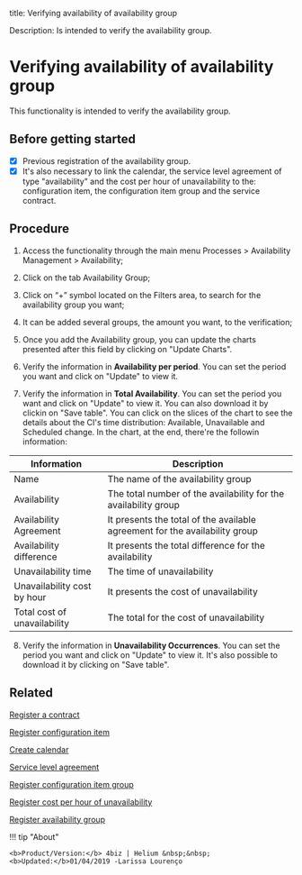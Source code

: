 title: Verifying availability of availability group

Description: Is intended to verify the availability group.
# Verifying availability of availability group

This functionality is intended to verify the availability group.

## Before getting started

- [x] Previous registration of the availability group. 
- [x] It's also necessary to link the calendar, the service level agreement of type "availability" and the cost per hour of unavailability to the: configuration item, the configuration item group and the service contract.

## Procedure

1.  Access the functionality through the main menu Processes \> Availability
    Management \> Availability;

2.  Click on the tab Availability Group;

3.  Click on “+” symbol located on the Filters area, to search for the availability group
    you want;

4.  It can be added several groups, the amount you want, to the verification;

5.  Once you add the Availability group, you can update the charts presented after this field by clicking on "Update Charts".

6.  Verify the information in **Availability per period**. You can set the period you want and click on "Update" to view it. 

7.  Verify the information in **Total Availability**. You can set the period you want and click on "Update" to view it. You can also download it by clickin on "Save table". You can click on the slices of the chart to see the details about the CI's time distribution: Available, Unavailable and Scheduled change. In the chart, at the end, there're the followin information:

|Information|Description|
|-----------|-----------|
|Name|The name of the availability group|
|Availability|The total number of the availability for the availability group|
|Availability Agreement|It presents the total of the available agreement for the availability group|
|Availability difference|It presents the total difference for the availability|
|Unavailability time|The time of unavailability|
|Unavailability cost by hour|It presents the cost of unavailability|
|Total cost of unavailability|The total for the cost of unavailability|

8.  Verify the information in **Unavailability Occurrences**. You can set the period you want and click on "Update" to view it. It's also possible to download it by clicking on "Save table".

Related
-----------

 [Register a contract](/en-us/4biz-helium/additional-features/contract-management/use/register-contract.html)  

 [Register configuration item](/en-us/4biz-helium/processes/configuration/use/register-CI.html) 
 
 [Create calendar](/en-us/4biz-helium/platform-administration/time/create-calendar.html) 

 [Service level agreement](/en-us/4biz-helium/processes/service-level/use/service-level-agreement.html)  

 [Register configuration item group](/en-us/4biz-helium/processes/configuration/configuration/register-configuration-item-group.html) 

 [Register cost per hour of unavailability](/en-us/4biz-helium/processes/configuration/use/cost-per-hour-unavailability.html)   

 [Register availability group](/en-us/4biz-helium/processes/availability/configuration/register-availability-group.html) 


!!! tip "About"

    <b>Product/Version:</b> 4biz | Helium &nbsp;&nbsp;
    <b>Updated:</b>01/04/2019 -Larissa Lourenço

